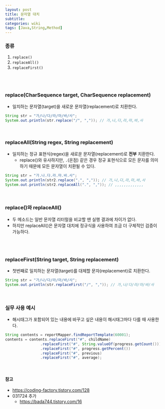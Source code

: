 ```yaml
---
layout: post
title: 문자열 대치
subtitle: 
categories: wiki
tags: [Java,String,Method]
---
```

### 종류
1. `replace()`
2. `replaceAll()`
3. `replaceFirst()`
<br/>
<br/>

### replace(CharSequence target, CharSequence replacement)
- 일치하는 문자열(target)을 새로운 문자열(replacement)로 치환한다.
```java
String str = "가/나/다/라/마/바/사";
System.out.println(str.replace("/", ",")); // 가,나,다,라,마,바,사
```
<br/>

### replaceAll(String regex, String replacement)
- 일치하는 정규 표현식(regex)을 새로운 문자열(replacement)로 **전부** 치환한다.
    - replace()와 유사하지만, `.`(온점) 같은 경우 정규 표현식으로 모든 문자를 의미하기 때문에 모든 문자열이 치환될 수 있다.
```java
String str = "가.나.다.라.마.바.사";
System.out.println(str2.replace(".", ",")); // 가,나,다,라,마,바,사
System.out.println(str2.replaceAll(".", ",")); // ,,,,,,,,,,,,,
```
<br/>

### replace()와 replaceAll()
- 두 메소드는 일반 문자열 리터럴을 비교할 땐 실행 결과에 차이가 없다.
- 하지만 replaceAll()은 문자열 대치에 정규식을 사용하여 조금 더 구체적인 검증이 가능하다.
<br/>
<br/> 
   
### replaceFirst(String target, String replacement)
- 첫번째로 일치하는 문자열(target)를 대체할 문자(replacement)로 치환한다.
```java
String str = "가/나/다/라/마/바/사";
System.out.println(str.replaceFirst("/", ",")); // 가,나/다/라/마/바/사
```
<br/>

### 실무 사용 예시
- 해시태그가 포함되어 있는 내용에 바꾸고 싶은 내용이 해시태그마다 다를 때 사용한다.
```java
String contents = reportMapper.findReportTemplate(60001);
contents = contents.replaceFirst("#", childName)
                .replaceFirst("#", String.valueOf(progress.getCount()))
                .replaceFirst("#", progress.getPercent())
                .replaceFirst("#", previous)
                .replaceFirst("#", average);
```
<br/>

#### 참고
- https://coding-factory.tistory.com/128
- 031724 추가
    - https://bada744.tistory.com/16